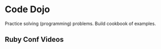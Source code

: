 Code Dojo
=========

 Practice solving (programming) problems.
 Build cookbook of examples.


Ruby Conf Videos
----------------

[scotrub2010]: http://video2010.scottishrubyconference.com/
[scotrub2009]: http://www.engineyard.com/blog/community/scotland-on-rails/
[scotrub2008]: http://feeds.feedburner.com/ScotlandOnRailsConference2008

[rub2010]: http://rubyconf2010.confreaks.com/
[rub2009]: http://rubyconf2009.confreaks.com/
[rub2008]: http://rubyconf2008.confreaks.com/
[rub2007]: http://rubyconf2007.confreaks.com/
